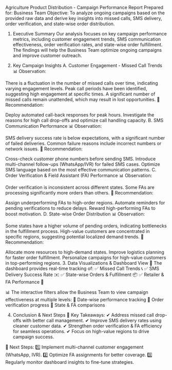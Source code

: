 Agriculture Product Distribution - Campaign Performance Report
Prepared for: Business Team
Objective:
To analyze ongoing campaigns based on the provided raw data and derive key insights into missed calls, SMS delivery, order verification, and state-wise order distribution.

1. Executive Summary
Our analysis focuses on key campaign performance metrics, including customer engagement trends, SMS communication effectiveness, order verification rates, and state-wise order fulfillment.
The findings will help the Business Team optimize ongoing campaigns and improve customer outreach.

2. Key Campaign Insights
A. Customer Engagement - Missed Call Trends
📊 Observation:

There is a fluctuation in the number of missed calls over time, indicating varying engagement levels.
Peak call periods have been identified, suggesting high engagement at specific times.
A significant number of missed calls remain unattended, which may result in lost opportunities.
📌 Recommendation:

Deploy automated call-back responses for peak hours.
Investigate the reasons for high call drop-offs and optimize call handling capacity.
B. SMS Communication Performance
📊 Observation:

SMS delivery success rate is below expectations, with a significant number of failed deliveries.
Common failure reasons include incorrect numbers or network issues.
📌 Recommendation:

Cross-check customer phone numbers before sending SMS.
Introduce multi-channel follow-ups (WhatsApp/IVR) for failed SMS cases.
Optimize SMS language based on the most effective communication patterns.
C. Order Verification & Field Assistant (FA) Performance
📊 Observation:

Order verification is inconsistent across different states.
Some FAs are processing significantly more orders than others.
📌 Recommendation:

Assign underperforming FAs to high-order regions.
Automate reminders for pending verifications to reduce delays.
Reward high-performing FAs to boost motivation.
D. State-wise Order Distribution
📊 Observation:

Some states have a higher volume of pending orders, indicating bottlenecks in the fulfillment process.
High-value customers are concentrated in specific regions, suggesting potential localized demand trends.
📌 Recommendation:

Allocate more resources to high-demand states.
Improve logistics planning for faster order fulfillment.
Personalize campaigns for high-value customers in top-performing regions.
3. Data Visualizations & Dashboard View
📌 The dashboard provides real-time tracking of:
✅ Missed Call Trends 📞
✅ SMS Delivery Success Rate ✉️
✅ State-wise Orders & Fulfillment 📦
✅ Retailer & FA Performance 👥

📊 The interactive filters allow the Business Team to view campaign effectiveness at multiple levels:
🔹 Date-wise performance tracking
🔹 Order verification progress
🔹 State & FA comparisons

4. Conclusion & Next Steps
🚀 Key Takeaways:
✔ Address missed call drop-offs with better call management.
✔ Improve SMS delivery rates using cleaner customer data.
✔ Strengthen order verification & FA efficiency for seamless operations.
✔ Focus on high-value regions to drive campaign success.

📌 Next Steps:
1️⃣ Implement multi-channel customer engagement (WhatsApp, IVR).
2️⃣ Optimize FA assignments for better coverage.
3️⃣ Regularly monitor dashboard insights to fine-tune strategies.
